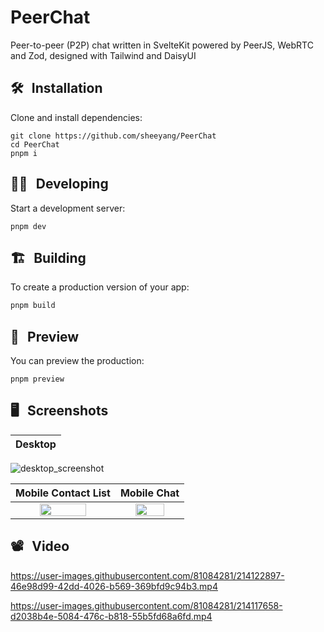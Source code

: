 # PeerChat

Peer-to-peer (P2P) chat written in SvelteKit powered by PeerJS, WebRTC and Zod, designed with Tailwind and DaisyUI

## 🛠 &thinsp; Installation

Clone and install dependencies:

```
git clone https://github.com/sheeyang/PeerChat
cd PeerChat
pnpm i
```

## 👨‍💻 &thinsp; Developing

Start a development server:

```
pnpm dev
```

## 🏗 &thinsp; Building

To create a production version of your app:

```bash
pnpm build
```

## 👀 &thinsp; Preview

You can preview the production:

```
pnpm preview
```

## 🖥 &thinsp; Screenshots
Desktop                    |
:-------------------------:|
![desktop_screenshot](https://user-images.githubusercontent.com/81084281/214114185-4dc0b2e3-d28e-4f9c-ab78-3f5187b27117.png)

Mobile Contact List        |  Mobile Chat
:-------------------------:|:-------------------------:
<img src="https://user-images.githubusercontent.com/81084281/214114120-9be90894-a094-4475-bb38-94196f1c6fb9.png" width="70%"> | <img src="https://user-images.githubusercontent.com/81084281/214114162-7c95439d-4475-400c-ab24-fdacd90c9f9d.png" width="70%">

## 📽 &thinsp; Video

https://user-images.githubusercontent.com/81084281/214122897-46e98d99-42dd-4026-b569-369bfd9c94b3.mp4

https://user-images.githubusercontent.com/81084281/214117658-d2038b4e-5084-476c-b818-55b5fd68a6fd.mp4
